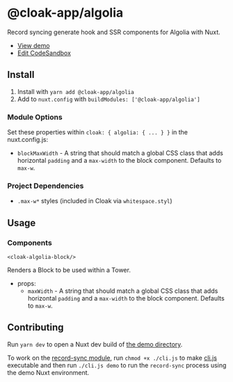 # @cloak-app/algolia

Record syncing generate hook and SSR components for Algolia with Nuxt.

- [View demo](https://cloak-algolia.netlify.app)
- [Edit CodeSandbox](https://githubbox.com/BKWLD/cloak-algolia)

## Install

1. Install with `yarn add @cloak-app/algolia`
2. Add to `nuxt.config` with `buildModules: ['@cloak-app/algolia']`

### Module Options

Set these properties within `cloak: { algolia: { ... } }` in the nuxt.config.js:

- `blockMaxWidth` - A string that should match a global CSS class that adds horizontal `padding` and a `max-width` to the block component.  Defaults to `max-w`.

### Project Dependencies

- `.max-w*` styles (included in Cloak via `whitespace.styl`)

## Usage

### Components

`<cloak-algolia-block/>`

Renders a Block to be used within a Tower.

- props:
  - `maxWidth` - A string that should match a global CSS class that adds horizontal `padding` and a `max-width` to the block component.  Defaults to `max-w`.

## Contributing

Run `yarn dev` to open a Nuxt dev build of [the demo directory](./demo).

To work on the [record-sync module](./modules/record-sync.js), run `chmod +x ./cli.js` to make [cli.js](./cli.js) executable and then run `./cli.js demo` to run the `record-sync` process using the demo Nuxt environment.
